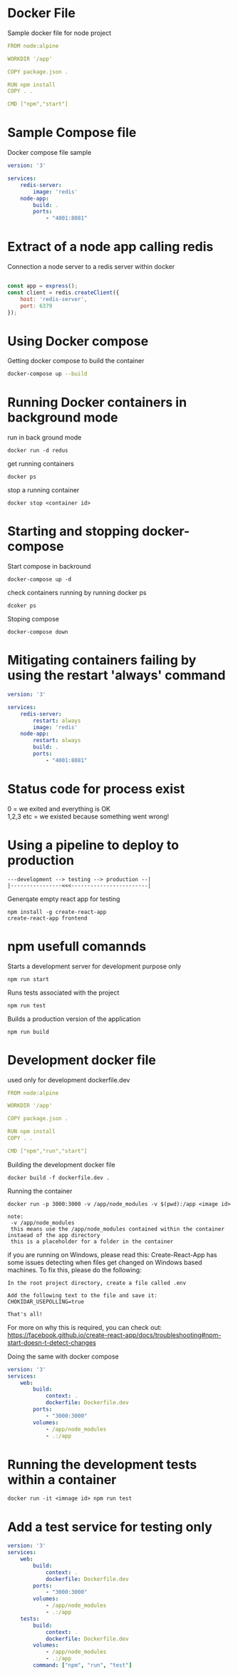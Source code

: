 


# Docker File

Sample docker file for node project

```yml
FROM node:alpine

WORKDIR '/app'

COPY package.json .

RUN npm install
COPY . .

CMD ["npm","start"]
```

# Sample Compose file

Docker compose file sample
```yml
version: '3'

services:
    redis-server:
        image: 'redis'
    node-app:
        build: .
        ports:
            - "4001:8081"

```

# Extract of a node app calling redis

Connection a node server to a redis server within docker
```javascript

const app = express();
const client = redis.createClient({
    host: 'redis-server',
    port: 6379
});

```

# Using Docker compose
Getting docker compose to build the container

```bash
docker-compose up --build

```

# Running Docker containers in background mode

run in back ground mode
```
docker run -d redus
```

get running containers
```
docker ps
```

stop a running container
```
docker stop <container id>
```


# Starting and stopping docker-compose

Start compose in backround
```
docker-compose up -d
```

check containers running by running docker ps
```
dcoker ps
```

Stoping compose
```
docker-compose down
```


# Mitigating containers failing by using the restart 'always' command

```yml
version: '3'

services:
    redis-server:
        restart: always
        image: 'redis'
    node-app:
        restart: always
        build: .
        ports:
            - "4001:8081"

```

# Status code for process exist

0 = we exited and everything is OK   
1,2,3 etc  = we existed because something went wrong!

# Using a pipeline to deploy to production
 
 ```
 ---development --> testing --> production --|   
 |----------------<<<------------------------|   
 ```





Generqate empty react app for testing

```
npm install -g create-react-app
create-react-app frontend
```

# npm usefull comannds

Starts a development server for development purpose only
```
npm run start
```
Runs tests associated with the project
```
npm run test
```
Builds a production version of the application
```
npm run build
```


# Development docker file

used only for development
dockerfile.dev
```yml
FROM node:alpine

WORKDIR '/app'

COPY package.json .

RUN npm install
COPY . .

CMD ["npm","run","start"]
```

Building the development docker file
```
docker build -f dockerfile.dev .
```

Running the container
```
docker run -p 3000:3000 -v /app/node_modules -v $(pwd):/app <image id>

note:
 -v /app/node_modules 
 this means use the /app/node_modules contained within the container instaead of the app directory
 this is a placeholder for a folder in the container
```


if you are running on Windows, please read this: Create-React-App has some issues detecting when files get changed on Windows based machines.  To fix this, please do the following:

    In the root project directory, create a file called .env

    Add the following text to the file and save it: CHOKIDAR_USEPOLLING=true

    That's all!

For more on why this is required, you can check out: https://facebook.github.io/create-react-app/docs/troubleshooting#npm-start-doesn-t-detect-changes


Doing the same with docker compose
```yml
version: '3'
services:
    web:
        build: 
            context: .
            dockerfile: Dockerfile.dev
        ports:
            - "3000:3000"
        volumes:
            - /app/node_modules
            - .:/app

```


# Running the development tests within a container

```
docker run -it <imnage id> npm run test
```

# Add a test service for testing only

```yml
version: '3'
services:
    web:
        build: 
            context: .
            dockerfile: Dockerfile.dev
        ports:
            - "3000:3000"
        volumes:
            - /app/node_modules
            - .:/app
    tests:
        build: 
            context: .
            dockerfile: Dockerfile.dev
        volumes:
            - /app/node_modules
            - .:/app
        command: ["npm", "run", "test"]


   
```






















